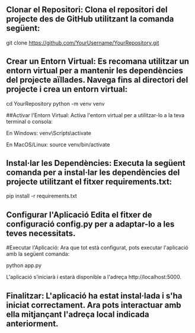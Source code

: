 ## Clonar el Repositori: Clona el repositori del projecte des de GitHub utilitzant la comanda següent:

git clone https://github.com/YourUsername/YourRepository.git


## Crear un Entorn Virtual: Es recomana utilitzar un entorn virtual per a mantenir les dependències del projecte aïllades. Navega fins al directori del projecte i crea un entorn virtual:

cd YourRepository
python -m venv venv


##Activar l'Entorn Virtual: Activa l'entorn virtual per a utilitzar-lo a la teva terminal o consola:

En Windows: venv\Scripts\activate

En MacOS/Linux: source venv/bin/activate


## Instal·lar les Dependències: Executa la següent comanda per a instal·lar les dependències del projecte utilitzant el fitxer requirements.txt:

pip install -r requirements.txt


## Configurar l'Aplicació Edita el fitxer de configuració config.py per a adaptar-lo a les teves necessitats.

#Executar l'Aplicació: Ara que tot està configurat, pots executar l'aplicació amb la següent comanda:

python app.py

L'aplicació s'iniciarà i estarà disponible a l'adreça http://localhost:5000.

## Finalitzar: L'aplicació ha estat instal·lada i s'ha iniciat correctament. Ara pots interactuar amb ella mitjançant l'adreça local indicada anteriorment.
